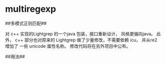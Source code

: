 # multiregexp
##多模式正则匹配##

对 c++ 实现的Lightgrep 的一个java 包装，接口重新设计， 风格更偏向java。
此外， c++  部分也对原来的 Lightgrep 做了少量修改，不需要依赖 icu， 并从re2 增加了 一些 unicode 属性名称。
修改代码将在另外项目中公布。

##用法##

